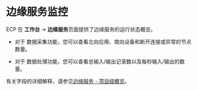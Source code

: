 # 边缘服务监控

ECP 在 **工作台** -> **边缘服务**页面提供了边缘服务的运行状态概览。

- 对于 数据采集功能，您可以查看北向应用、南向设备和断开连接或异常的节点数量。

- 对于 数据处理功能，您可以查看总输入/输出记录数以及每秒输入/输出的数量。


有关字段的详细解释，请参见[边缘服务 - 项目级概览](../edge_service/edge_project_statistics.md)。



